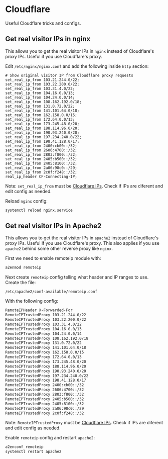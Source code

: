 # Cloudflare
Useful Cloudflare tricks and configs.

## Get real visitor IPs in nginx
This allows you to get the real visitor IPs in `nginx` instead of Cloudflare's proxy IPs. Useful if you use Cloudflare's proxy.

Edit `/etc/nginx/nginx.conf` and add the following inside `http` section:
```nginx
# Show original visitor IP from Cloudflare proxy requests
set_real_ip_from 103.21.244.0/22;
set_real_ip_from 103.22.200.0/22;
set_real_ip_from 103.31.4.0/22;
set_real_ip_from 104.16.0.0/13;
set_real_ip_from 104.24.0.0/14;
set_real_ip_from 108.162.192.0/18;
set_real_ip_from 131.0.72.0/22;
set_real_ip_from 141.101.64.0/18;
set_real_ip_from 162.158.0.0/15;
set_real_ip_from 172.64.0.0/13;
set_real_ip_from 173.245.48.0/20;
set_real_ip_from 188.114.96.0/20;
set_real_ip_from 190.93.240.0/20;
set_real_ip_from 197.234.240.0/22;
set_real_ip_from 198.41.128.0/17;
set_real_ip_from 2400:cb00::/32;
set_real_ip_from 2606:4700::/32;
set_real_ip_from 2803:f800::/32;
set_real_ip_from 2405:b500::/32;
set_real_ip_from 2405:8100::/32;
set_real_ip_from 2a06:98c0::/29;
set_real_ip_from 2c0f:f248::/32;
real_ip_header CF-Connecting-IP;
```
Note: `set_real_ip_from` must be [Cloudflare IPs](https://www.cloudflare.com/ips/). Check if IPs are diferent and edit config as needed.

Reload `nginx` config:
```bash
systemctl reload nginx.service
```

## Get real visitor IPs in Apache2
This allows you to get the real visitor IPs in `apache2` instead of Cloudflare's proxy IPs. Useful if you use Cloudflare's proxy. This also applies if you use `apache2` behind some other reverse proxy like `nginx`.

First we need to enable remoteip module with:

```bash
a2enmod remoteip
```

Next create `remoteip` config telling what header and IP ranges to use. Create the file:
```
/etc/apache2/conf-available/remoteip.conf
```

With the following config:
```apache
RemoteIPHeader X-Forwarded-For
RemoteIPTrustedProxy 103.21.244.0/22
RemoteIPTrustedProxy 103.22.200.0/22
RemoteIPTrustedProxy 103.31.4.0/22
RemoteIPTrustedProxy 104.16.0.0/13
RemoteIPTrustedProxy 104.24.0.0/14
RemoteIPTrustedProxy 108.162.192.0/18
RemoteIPTrustedProxy 131.0.72.0/22
RemoteIPTrustedProxy 141.101.64.0/18
RemoteIPTrustedProxy 162.158.0.0/15
RemoteIPTrustedProxy 172.64.0.0/13
RemoteIPTrustedProxy 173.245.48.0/20
RemoteIPTrustedProxy 188.114.96.0/20
RemoteIPTrustedProxy 190.93.240.0/20
RemoteIPTrustedProxy 197.234.240.0/22
RemoteIPTrustedProxy 198.41.128.0/17
RemoteIPTrustedProxy 2400:cb00::/32
RemoteIPTrustedProxy 2606:4700::/32
RemoteIPTrustedProxy 2803:f800::/32
RemoteIPTrustedProxy 2405:b500::/32
RemoteIPTrustedProxy 2405:8100::/32
RemoteIPTrustedProxy 2a06:98c0::/29
RemoteIPTrustedProxy 2c0f:f248::/32
```
Note: `RemoteIPTrustedProxy` must be [Cloudflare IPs](https://www.cloudflare.com/ips/). Check if IPs are diferent and edit config as needed.

Enable `remoteip` config and restart `apache2`:
```bash
a2enconf remoteip
systemctl restart apache2
```
